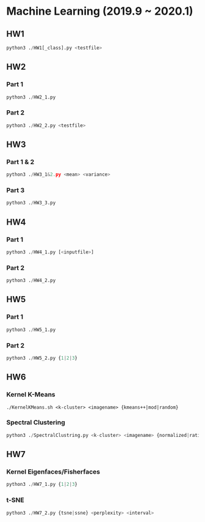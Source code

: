 # Machine Learning (2019.9 ~ 2020.1)

## HW1
```python
python3 ./HW1[_class].py <testfile>
```

## HW2
### Part 1
```python
python3 ./HW2_1.py
```
### Part 2
```python
python3 ./HW2_2.py <testfile>
```

## HW3
### Part 1 & 2
```python
python3 ./HW3_1&2.py <mean> <variance>
```
### Part 3
```python
python3 ./HW3_3.py
```

## HW4
### Part 1
```python
python3 ./HW4_1.py [<inputfile>]
```
### Part 2
```python
python3 ./HW4_2.py
```

## HW5
### Part 1
```python
python3 ./HW5_1.py
```
### Part 2
```python
python3 ./HW5_2.py {1|2|3}
```

## HW6
### Kernel K-Means
```shell
./KernelKMeans.sh <k-cluster> <imagename> {kmeans++|mod|random}
```
### Spectral Clustering
```python
python3 ./SpectralClustring.py <k-cluster> <imagename> {normalized|ratio} {kmeans++|random}
```

## HW7
### Kernel Eigenfaces/Fisherfaces
```python
python3 ./HW7_1.py {1|2|3}
```
### t-SNE
```python
python3 ./HW7_2.py {tsne|ssne} <perplexity> <interval>
```

